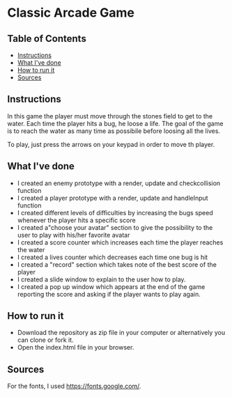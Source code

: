 # Classic Arcade Game

## Table of Contents

* [Instructions](#instructions)
* [What I've done](#whatI'vedone)
* [How to run it](#howtorunit)
* [Sources](#sources)

## Instructions

In this game the player must move through the stones field to get to the water.
Each time the player hits a bug, he loose a life.
The goal of the game is to reach the water as many time as possibile before loosing all the lives.

To play, just press the arrows on your keypad in order to move th player.

## What I've done

- I created an enemy prototype with a render, update and checkcollision function
- I created a player prototype with a render, update and handleInput function
- I created different levels of difficulties by increasing the bugs speed whenever the player hits a specific score
- I created a"choose your avatar" section to give the possibility to the user to play with his/her favorite avatar 
- I created a score counter which increases each time the player reaches the water
- I created a lives counter which decreases each time one bug is hit
- I created a "record" section which takes note of the best score of the player
- I created a slide window to explain to the user how to play.
- I created a pop up window which appears at the end of the game reporting the score and asking if the player wants to play again.

## How to run it

- Download the repository as zip file in your computer or alternatively you can clone or fork it.
- Open the index.html file in your browser.

## Sources

For the fonts, I used https://fonts.google.com/.

